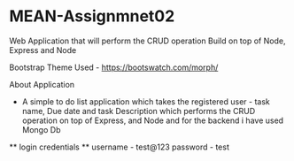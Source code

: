 # MEAN-Assignmnet02
Web Application that will perform the CRUD operation Build on top of Node, Express and Node

Bootstrap Theme Used - https://bootswatch.com/morph/

About Application 
- A simple to do list application which takes the registered user - task name, Due date and task Description which performs the CRUD operation on top of 
Express, and Node and for the backend i have used Mongo Db 

** login credentials **
username - test@123
password - test 

